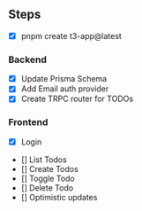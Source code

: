 ## Steps
- [x] pnpm create t3-app@latest

### Backend
- [x] Update Prisma Schema
- [x] Add Email auth provider
- [x] Create TRPC router for TODOs

### Frontend
- [x] Login
- [] List Todos
- [] Create Todos
- [] Toggle Todo
- [] Delete Todo
- [] Optimistic updates